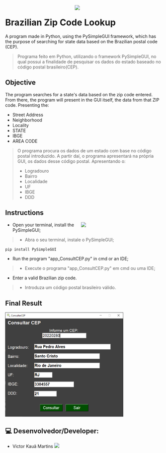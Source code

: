 <img src="https://user-images.githubusercontent.com/89159122/183317018-9ae2b0d5-a561-4ebd-91b2-4e36bbbe2846.png" width="280" align="right"/>

# Brazilian Zip Code Lookup
A program made in Python, using the PySimpleGUI framework, which has the purpose of searching for state data based on the Brazilian postal code (CEP). 
>Programa feito em Python, utilizando o framework PySimpleGUI, no qual possui a finalidade de pesquisar os dados do estado baseado no código postal brasileiro(CEP).

## Objective
The program searches for a state's data based on the zip code entered. From there, the program will present in the GUI itself, the data from that ZIP code.
Presenting the:
- Street Address
- Neighborhood
- Locality
- STATE
- IBGE
- AREA CODE
>O programa procura os dados de um estado com base no código postal introduzido. A partir daí, o programa apresentará na própria GUI, os dados desse código postal. Apresentando o:
>- Logradouro
>- Bairro
>- Localidade
>- UF
>- IBGE
>- DDD

## Instructions

<img src="https://media.tenor.com/CbhnRg0n7ksAAAAM/kermit-the-frog-looking-for-directions.gif" width="260" align="right"/>

- Open your terminal, install the PySimpleGUI;
>- Abra o seu terminal, instale o PySimpleGUI;
```txt
pip install PySimpleGUI 
```
- Run the program "app_ConsultCEP.py" in cmd or an IDE;
>- Execute o programa "app_ConsultCEP.py" em cmd ou uma IDE;
- Enter a valid Brazilian zip code.
>- Introduza um código postal brasileiro válido.

## Final Result
<img  src="Image/Capturegui.PNG" width="380">


## 💻 Desenvolvedor/Developer:
- Victor Kauã Martins <a href="https://github.com/victor-kaua"> <img src="https://img.shields.io/badge/github-%23100000.svg?&style=for-the-badge&logo=github&logoColor=white&link=mailto:https://github.com/victor-kaua" width="50"></a>

